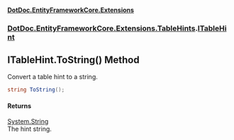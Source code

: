 #### [DotDoc\.EntityFrameworkCore\.Extensions](Home.md 'Home')
### [DotDoc\.EntityFrameworkCore\.Extensions\.TableHints](DotDoc.EntityFrameworkCore.Extensions.TableHints.md 'DotDoc\.EntityFrameworkCore\.Extensions\.TableHints').[ITableHint](ITableHint.md 'DotDoc\.EntityFrameworkCore\.Extensions\.TableHints\.ITableHint')

## ITableHint\.ToString\(\) Method

Convert a table hint to a string\.

```csharp
string ToString();
```

#### Returns
[System\.String](https://learn.microsoft.com/en-us/dotnet/api/system.string 'System\.String')  
The hint string\.